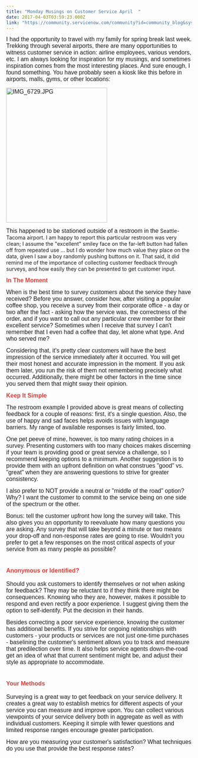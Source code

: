 ```yaml
---
title: "Monday Musings on Customer Service April  "
date: 2017-04-03T03:59:23.000Z
link: "https://community.servicenow.com/community?id=community_blog&sys_id=9e5ce6a1dbd0dbc01dcaf3231f961992"
---
```

<p><span style="font-family: calibri, verdana, arial, sans-serif; font-size: 12pt;">I had the opportunity to travel with my family for spring break last week. Trekking through several airports, there are many opportunities to witness customer service in action: airline employees, various vendors, etc. I am always looking for inspiration for my musings, and sometimes inspiration comes from the most interesting places. And sure enough, I found something. </span><span style="font-family: calibri, verdana, arial, sans-serif; font-size: 12pt;">You have probably seen a kiosk like this before in airports, malls, gyms, or other locations:</span></p><p><span style="font-family: calibri, verdana, arial, sans-serif; font-size: 12pt;"><img   alt="IMG_6729.JPG" class="image-1 jive-image" height="365" src="1a7cac02db18dfc03eb27a9e0f961961.iix" style="height: 365px; width: 273.639661426844px;" width="274"/></span></p><p><span style="font-family: calibri, verdana, arial, sans-serif; font-size: 16px;">This happened to be stationed outside of a restroom in the </span> Seattle-Tacoma airport. I am happy to report this particular restroom was very clean; I assume the "excellent" smiley face on the far-left button had fallen off from repeated use ... but I do wonder how much value they place on the data, given I saw a boy randomly pushing buttons on it. That said, it did remind me of the importance of collecting customer feedback through surveys, and how easily they can be presented to get customer input. </p><p></p><p><strong style="color: #e23d39; font-size: 12pt; font-family: calibri, verdana, arial, sans-serif;">In The Moment </strong></p><p><span style="font-family: calibri, verdana, arial, sans-serif; font-size: 12pt;"> </span></p><p><span style="font-family: calibri, verdana, arial, sans-serif; font-size: 12pt;">When is the best time to survey customers about the service they have received? Before you answer, consider how, after visiting a popular coffee shop, you receive a survey from their corporate office - a day or two after the fact - asking how the service was, the correctness of the order, and if you want to call out any particular crew member for their excellent service? Sometimes when I receive that survey I can't remember that I even had a coffee that day, let alone what type. And who served me?</span></p><p></p><p><span style="font-family: calibri, verdana, arial, sans-serif; font-size: 12pt;">Considering that, it's pretty clear customers will have the best impression of the service immediately after it occurred. <span style="font-family: calibri, verdana, arial, sans-serif; font-size: 16px;">You will get their most honest and accurate impression in the moment. </span>If you ask them later, you run the risk of them not remembering precisely what occurred. Additionally, there might be other factors in the time since you served them that might sway their opinion.</span></p><p></p><p><span style="font-family: calibri, verdana, arial, sans-serif; font-size: 12pt;"><strong style="color: #e23d39; font-size: 12pt; font-family: calibri, verdana, arial, sans-serif;">Keep It Simple</strong></span></p><p><span style="font-family: calibri, verdana, arial, sans-serif; font-size: 12pt;">The restroom example I provided above is great means of collecting feedback for a couple of reasons: first, it's a single question. Also, the use of happy and sad faces helps avoids issues with language barriers. My range of available responses is fairly limited, too.<br/></span></p><p></p><p><span style="font-family: calibri, verdana, arial, sans-serif; font-size: 12pt;">One pet peeve of mine, however, is too many rating choices in a survey. Presenting customers with too many choices makes discerning if your team is providing good or great service a challenge, so I recommend keeping options to a minimum. Another suggestion is to provide them with an upfront definition on what construes "good" vs. "great" when they are answering questions to strive for greater consistency.</span></p><p></p><p><span style="font-family: calibri, verdana, arial, sans-serif; font-size: 12pt;">I also prefer to NOT provide a neutral or "middle of the road" option? Why? I want the customer to commit to the service being on one side of the spectrum or the other.</span></p><p></p><p><span style="font-family: calibri, verdana, arial, sans-serif; font-size: 12pt;">Bonus: tell the customer upfront how long the survey will take. This also gives you an opportunity to reevaluate how many questions you are asking. Any survey that will take beyond a minute or two means your drop-off and non-response rates are going to rise. Wouldn't you prefer to get a few responses on the most critical aspects of your service from as many people as possible?</span></p><p></p><h1><strong style="color: #e23d39; font-size: 12pt; font-family: calibri, verdana, arial, sans-serif;">Anonymous or Identified?</strong></h1><p><span style="font-size: 16px; font-family: calibri, verdana, arial, sans-serif;">Should you ask customers to identify themselves or not when asking for feedback? They may be reluctant to if they think there might be consequences. Knowing who they are, however, makes it possible to respond and even rectify a poor experience. </span><span style="font-size: 16px; font-family: calibri, verdana, arial, sans-serif;">I suggest giving them the option to self-identify. Put the decision in their hands.   </span></p><p></p><p><span style="font-size: 16px; font-family: calibri, verdana, arial, sans-serif;"><span style="font-family: calibri, verdana, arial, sans-serif; font-size: 16px;">Besides correcting a poor service experience, knowing the customer </span>has<span style="font-family: calibri, verdana, arial, sans-serif; font-size: 16px;"> additional benefits. If you strive for ongoing relationships with customers - your products or services are not just one-time purchases - baselining the customer's sentiment allows you to track and measure that predilection over time. It also helps service agents down-the-road get an idea of what that current sentiment might be, and adjust their style as appropriate to accommodate.</span></span></p><p></p><h1><strong style="color: #e23d39; font-size: 12pt; font-family: calibri, verdana, arial, sans-serif;">Your Methods</strong></h1><p><span style="font-size: 16px; font-family: calibri, verdana, arial, sans-serif;">Surveying is a great way to get feedback on your service delivery. It creates a great way to establish metrics for different aspects of your service you can measure and improve upon. You can collect various viewpoints of your service delivery both in aggregate as well as with individual customers. Keeping it simple with fewer questions and limited response ranges encourage greater participation.<br/></span></p><p></p><p><span style="font-size: 16px; font-family: calibri, verdana, arial, sans-serif;">How are you measuring your customer's satisfaction? What techniques do you use that provide the best response rates?</span></p>